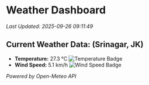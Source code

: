 
# Weather Dashboard

_Last Updated: 2025-09-26 09:11:49_

## Current Weather Data: (Srinagar, JK)
- **Temperature:** 27.3 °C ![Temperature Badge](https://img.shields.io/badge/Temperature-Medium%20Temp-green)
- **Wind Speed:** 5.1 km/h ![Wind Speed Badge](https://img.shields.io/badge/Wind%20Speed-Light%20Wind-blue)

*Powered by Open-Meteo API*
